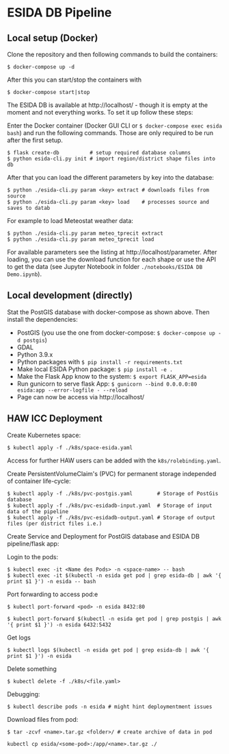# ESIDA DB Pipeline


## Local setup (Docker)

Clone the repository and then following commands to build the containers:

    $ docker-compose up -d

After this you can start/stop the containers with

    $ docker-compose start|stop

The ESIDA DB is available at http://localhost/ - though it is empty at the moment
and not everything works. To set it up follow these steps:

Enter the Docker container (Docker GUI CLI or `$ docker-compose exec esida bash`) and run the following commands.
Those are only required to be run after the first setup.

    $ flask create-db          # setup required database columns
    $ python esida-cli.py init # import region/district shape files into db

After that you can load the different parameters by key into the database:

    $ python ./esida-cli.py param <key> extract # downloads files from source
    $ python ./esida-cli.py param <key> load    # processes source and saves to datab

For example to load Meteostat weather data:

    $ python ./esida-cli.py param meteo_tprecit extract
    $ python ./esida-cli.py param meteo_tprecit load

For available parameters see the listing at http://localhost/parameter. After loading, you can use the download function for each shape or use the API to get the data (see Jupyter Notebook in folder `./notebooks/ESIDA DB Demo.ipynb`).


## Local development (directly)

Stat the PostGIS database with docker-compose as shown above. Then install the dependencies:

- PostGIS (you use the one from docker-compose: `$ docker-compose up -d postgis`)
- GDAL
- Python 3.9.x
- Python packages with `$ pip install -r requirements.txt`
- Make local ESIDA Python package: `$ pip install -e .`
- Make the Flask App know to the system: `$ export FLASK_APP=esida`
- Run gunicorn to serve flask App: `$ gunicorn --bind 0.0.0.0:80 esida:app --error-logfile - --reload`
- Page can now be access via http://localhost/


## HAW ICC Deployment

Create Kubernetes space:

    $ kubectl apply -f ./k8s/space-esida.yaml

Access for further HAW users can be added with the `k8s/rolebinding.yaml`.

Create PersistentVolumeClaim's (PVC) for permanent storage independed of container life-cycle:

    $ kubectl apply -f ./k8s/pvc-postgis.yaml        # Storage of PostGis database
    $ kubectl apply -f ./k8s/pvc-esidadb-input.yaml  # Storage of input data of the pipeline
    $ kubectl apply -f ./k8s/pvc-esidadb-output.yaml # Storage of output files (per district files i.e.)

Create Service and Deployment for PostGIS database and ESIDA DB pipeline/flask app:


Login to the pods:

    $ kubectl exec -it <Name des Pods> -n <space-name> -- bash
    $ kubectl exec -it $(kubectl -n esida get pod | grep esida-db | awk '{ print $1 }') -n esida -- bash

Port forwarding to access pod:e

    $ kubectl port-forward <pod> -n esida 8432:80

    $ kubectl port-forward $(kubectl -n esida get pod | grep postgis | awk '{ print $1 }') -n esida 6432:5432


Get logs

    $ kubectl logs $(kubectl -n esida get pod | grep esida-db | awk '{ print $1 }') -n esida


Delete something

    $ kubectl delete -f ./k8s/<file.yaml>

Debugging:

    $ kubectl describe pods -n esida # might hint deploymentment issues

Download files from pod:

    $ tar -zcvf <name>.tar.gz <folder>/ # create archive of data in pod

    kubectl cp esida/<some-pod>:/app/<name>.tar.gz ./
